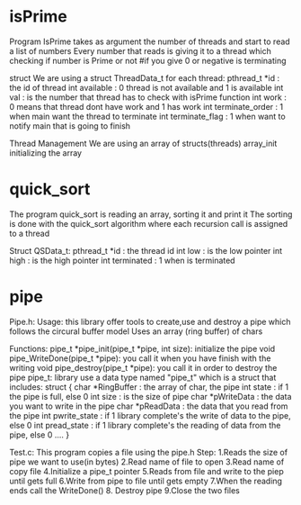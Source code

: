 # isPrime
Program IsPrime takes as argument the number of threads and start to read a list of numbers
Every number that reads is giving it to a thread which checking if number is Prime or not
#if you give 0 or negative is terminating

struct
	We are using a struct ThreadData_t for each thread:
		pthread_t *id        : the id of thread 
		int available        : 0 thread is not available and 1 is available
		int val              : is the number that thread has to check with isPrime function
		int work             : 0 means that thread dont have work and 1 has work
		int terminate_order  : 1 when main want the thread to terminate
		int terminate_flag   : 1 when want to notify main that is going to finish
		
Thread Management
	We are using an array of structs(threads) 
	array_init initializing the array

# quick_sort
The program quick_sort is reading an array, sorting it and print it
The sorting is done with the quick_sort algorithm where each recursion call is assigned to a thread

Struct QSData_t:
	pthread_t *id  : the thread id
	int low        : is the low pointer
	int high       : is the high pointer
	int terminated : 1 when is terminated

# pipe
Pipe.h:
  Usage:
		this library offer tools to create,use and destroy a pipe which follows the circural buffer model
		Uses an array (ring buffer) of chars
		
  Functions:
		pipe_t *pipe_init(pipe_t *pipe, int size): initialize the pipe
		void pipe_WriteDone(pipe_t *pipe): you call it when you have finish with the writing
		void pipe_destroy(pipe_t *pipe): you call it in order to destroy the pipe
	pipe_t:
		library use a data type named "pipe_t" which is a struct that includes:
			struct {
				char *RingBuffer   : the array of char, the pipe 
				int state          : if 1 the pipe is full, else 0 
				int size           : is the size of pipe
				char *pWriteData   : the data you want to write in the pipe
				char *pReadData    : the data that you read from the pipe
				int pwrite_state   : if 1 library complete's the write of data to the pipe, else 0
				int pread_state    : if 1 library complete's the reading of data from the pipe, else 0
				....
			}
   
Test.c:
	This program copies a file using the pipe.h 
	Step:
		1.Reads the size of pipe we want to use(in bytes)
		2.Read name of file to open
		3.Read name of copy file
		4.Initialize a pipe_t pointer
		5.Reads from file and write to the piep until  gets full
		6.Write from pipe to file until gets empty
		7.When the reading ends call the WriteDone()
		8. Destroy pipe
		9.Close the two files
		
